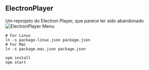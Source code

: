 ## ElectronPlayer

Um reprojeto do Electron Player, que parece ter sido abandonado
![ElectronPlayer Menu](docs/ElectronPlayer.png)

```
# For Linux
ln -s package.linux.json package.json
# For Mac
ln -s package.mac.json package.json

npm install
npm start
```